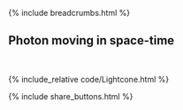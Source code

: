 {% include breadcrumbs.html %}

## Photon moving in space-time
<div class="header_line"><br/></div>

{% include_relative code/Lightcone.html %}

<p style="clear: both;"></p>

{% include share_buttons.html %}


    

